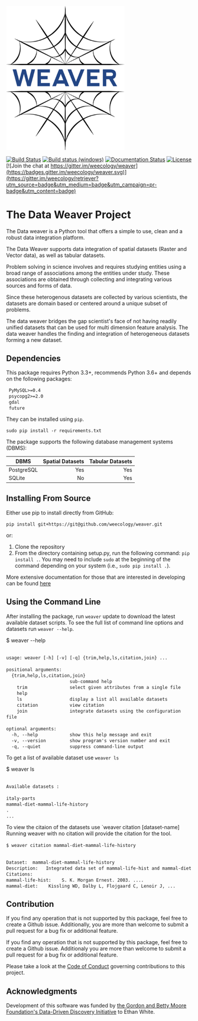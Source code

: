 <img src="https://github.com/henrykironde/Logos/blob/master/resource/Weaver_logo.png?raw=true" alt="logo" width="320">

[![Build Status](https://api.travis-ci.org/weecology/weaver.svg?branch=master)](https://travis-ci.org/weecology/weaver)
[![Build status (windows)](https://ci.appveyor.com/api/projects/status/x9a6ol3dl5mf2wr7/branch/master?svg=true)](https://ci.appveyor.com/project/ethanwhite/weaver/branch/master)
[![Documentation Status](https://readthedocs.org/projects/weaver/badge/?version=latest)](http://weaver.readthedocs.io/en/latest/?badge=latest)
[![License](http://img.shields.io/badge/license-MIT-blue.svg)](https://raw.githubusercontent.com/weecology/weaver/master/LICENSE)
[![Join the chat at https://gitter.im/weecology/weaver](https://badges.gitter.im/weecology/weaver.svg)](https://gitter.im/weecology/retriever?utm_source=badge&utm_medium=badge&utm_campaign=pr-badge&utm_content=badge)

# The Data Weaver Project

The Data weaver is a Python tool that offers a simple to use, clean and a robust data integration platform.

The Data Weaver supports data integration of spatial datasets (Raster and Vector data), as well as tabular datasets.
 
Problem solving in science involves and requires studying entities using a broad range of associations among the entities under study. These associations are obtained through collecting and integrating various sources and forms of data.

Since these heterogenous datasets are collected by various scientists, the datasets are domain based or centered around a unique subset of problems.

The data weaver bridges the gap scientist's face of not having readily unified datasets that can be used for multi dimension feature analysis. The data weaver handles the finding and integration of heterogeneous datasets forming a new dataset.

Dependencies
------------

This package requires Python 3.3+, recommends Python 3.6+ and depends on the following packages:

     PyMySQL>=0.4
     psycopg2>=2.0
     gdal
     future

They can be installed using ``pip``.

    sudo pip install -r requirements.txt

The package supports the following database management systems (DBMS):

| DBMS       | Spatial Datasets | Tabular Datasets |
|------------|-----------------:|-----------------:|
| PostgreSQL |              Yes |              Yes |
| SQLite     |               No |              Yes |

Installing From Source
----------------------

Either use pip to install directly from GitHub:

```shell
pip install git+https://git@github.com/weecology/weaver.git
```

or:

1. Clone the repository
2. From the directory containing setup.py, run the following command: `pip
   install .`. You may need to include `sudo` at the beginning of the
   command depending on your system (i.e., `sudo pip install .`).

More extensive documentation for those that are interested in developing can be found [here](http://weaver.readthedocs.io/en/latest/?badge=latest)

Using the Command Line
----------------------

After installing the package, run `weaver` update to download the latest available dataset scripts.
To see the full list of command line options and datasets run `weaver --help`.

$ weaver --help

```shell

usage: weaver [-h] [-v] [-q] {trim,help,ls,citation,join} ...

positional arguments:
  {trim,help,ls,citation,join}
                        sub-command help
    trim                select given attributes from a single file
    help
    ls                  display a list all available datasets
    citation            view citation
    join                integrate datasets using the configuration file

optional arguments:
  -h, --help            show this help message and exit
  -v, --version         show program's version number and exit
  -q, --quiet           suppress command-line output
```

To get a list of available dataset use `weaver ls`

$ weaver ls

```shell

Available datasets :

italy-parts
mammal-diet-mammal-life-history
.
...
```

To view the citaion of the datasets use `weaver citation [dataset-name]
Running weaver with no citation will provide the citation for the tool.


`$ weaver citation mammal-diet-mammal-life-history`

```shell

Dataset:  mammal-diet-mammal-life-history
Description:   Integrated data set of mammal-life-hist and mammal-diet
Citations:
mammal-life-hist:    S. K. Morgan Ernest. 2003. ....
mammal-diet:    Kissling WD, Dalby L, Flojgaard C, Lenoir J, ...

```

Contribution
------------

If you find any operation that is not supported by this package, feel free to create a Github issue. Additionally, you are more than welcome to submit a pull request for a bug fix or additional feature.

If you find any operation that is not supported by this package, feel
free to create a Github issue. Additionaly you are more than welcome to submit
a pull request for a bug fix or additional feature.

Please take a look at the [Code of Conduct](https://github.com/weecology/weaver/blob/master/docs/code_of_conduct.rst) governing contributions to this project.

Acknowledgments
---------------

Development of this software was funded by [the Gordon and Betty Moore
Foundation's Data-Driven Discovery
Initiative](http://www.moore.org/programs/science/data-driven-discovery) to Ethan White.